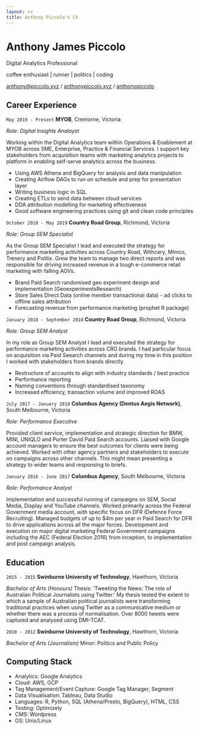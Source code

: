 ```yaml
---
layout: cv
title: Anthony Piccolo's CV
---
```

# Anthony James Piccolo
Digital Analytics Professional

coffee enthusiast \| runner \| politics \| coding

<div id="webaddress">
<i class="fas fa-at"></i> <a href="anthony@piccolo.xyz">anthony@piccolo.xyz</a> /
<i class="fas fa-globe-americas"></i> <a href="https://anthonypiccolo.xyz" target="_blank">anthonypiccolo.xyz</a> /
<i class="fab fa-github-alt"></i> <a href="https://github.com/anthonypiccolo" target="_blank">anthonypiccolo</a>
</div>

## Career Experience

`May 2019 - Present`
**MYOB**, Cremorne, Victoria

*Role: Digital Insights Analayst*

Working within the Digital Analytics team within Operations & Enablement at MYOB across SME, Enterprise, Practice & Financial Services. I support key stakeholders from acquisition teams with marketing analytics projects to platform in enabling self-serve analytics across the business.

- Using AWS Athena and BigQuery for analysis and data manipulation
- Creating Airflow DAGs to run on schedule and prep for presentation layer
- Writing business logic in SQL
- Creating ETLs to send data between cloud services
- DDA attribution modelling for marketing effectiveness
- Good software engineering practices using git and clean code principles

`October 2018 - May 2019`
**Country Road Group**, Richmond, Victoria

*Role: Group SEM Specialist*

As the Group SEM Specialist I lead and executed the strategy for performance marketing activities across Country Road, Withcery, Mimco, Trenery and Politix. Grew the team to manage two direct reports and was responsible for driving increased revenue in a tough e-commerce retail marketing with falling AOVs.

- Brand Paid Search randomised geo experiment design and implementation (GeoexperimentsResearch)
- Store Sales Direct Data (online member transactional data) - ad clicks to offline sales attribution
- Forecasting revenue from performance marketing (prophet R package)

`January 2018 - September 2018`
**Country Road Group**, Richmond, Victoria

*Role: Group SEM Analyst*

In my role as Group SEM Analyst I lead and executed the strategy for performance marketing activities across CRG brands. I had particular focus on acquisition via Paid Seearch channels and during my time in this position I worked with stakeholders from brands directly.

- Restructure of accounts to align with industry standards / best practice
- Performance reporting
- Naming conventions through standardised taxonomy
- Increased efficiency, transaction volume and improved ROAS

`July 2017 - January 2018`
**Columbus Agency (Dentus Aegis Network)**, South Melbourne, Victoria

*Role: Performance Executive*

Provided client service, implementation and strategic direction for BMW, MINI, UNIQLO and Porter David Paid Search accounts. Liaised with Google account managers to ensure the best outcomes for clients were being achieved. Worked with other agency partners and  stakeholders to execute on campaigns across other channels. This might mean presenting a strategy to wider teams and responsing to briefs.

`January 2016 - June 2017`
**Columbus Agency**, South Melbourne, Victoria

*Role: Performance Analyst*

Implementation and successful running of campaigns on SEM, Social Media, Display and YouTube channels. Worked primarily across the Federal Government media account, with specific focus on DFR (Defence Force Recruiting). Managed budgets of up to $4m per year in Paid Search for DFR to drive applications across all the major forces. Development and execution on major digital marketing Federal Government campaigns including
the AEC (Federal Election 2016) from inception, to implementation and post campaign analysis. 

## Education

`2015 - 2015`
**Swinburne University of Technology**, Hawthorn, Victoria

*Bachelor of Arts (Honours)*
Thesis: 'Tweeting the News: The role of Australian Political Journalists using Twitter.' My thesis tested the extent to which a sample of Australian political journalists were transforming traditional practices when using Twitter as a communicative medium or whether there was a process of normalisation. Over 8000 tweets were captured and analysed using DMI-TCAT.

`2010 - 2012`
**Swinburne University of Technology**, Hawthorn, Victoria

*Bachelor of Arts (Journalism)*
Minor: Politics and Public Policy

## Computing Stack

- Analytics: Google Analytics
- Cloud: AWS, GCP
- Tag Management/Event Capture: Google Tag Manager, Segment
- Data Visualisation: Tableau, Data Studio
- Languages: R, Python, SQL (Athena/Presto, BigQuery), HTML, CSS
- Testing: Optimizely
- CMS: Wordpress
- OS: Unix/Linux